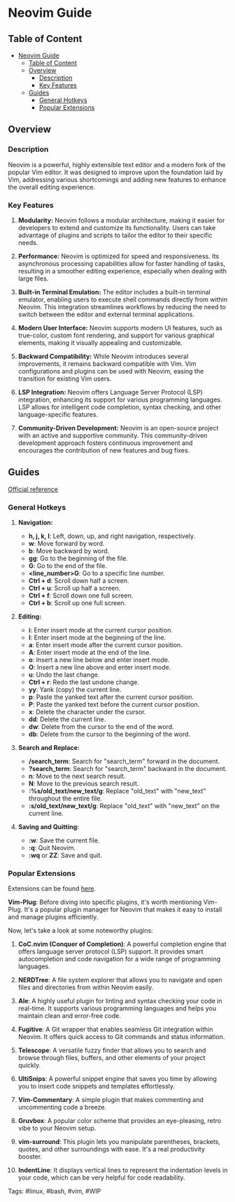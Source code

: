 # Neovim Guide

## Table of Content

- [Neovim Guide](#neovim-guide)
  - [Table of Content](#table-of-content)
  - [Overview](#overview)
    - [Description](#description)
    - [Key Features](#key-features)
  - [Guides](#guides)
    - [General Hotkeys](#general-hotkeys)
    - [Popular Extensions](#popular-extensions)

## Overview

### Description

Neovim is a powerful, highly extensible text editor and a modern fork of the popular Vim editor. It was designed to improve upon the foundation laid by Vim, addressing various shortcomings and adding new features to enhance the overall editing experience.

### Key Features

1. **Modularity:** Neovim follows a modular architecture, making it easier for developers to extend and customize its functionality. Users can take advantage of plugins and scripts to tailor the editor to their specific needs.

2. **Performance:** Neovim is optimized for speed and responsiveness. Its asynchronous processing capabilities allow for faster handling of tasks, resulting in a smoother editing experience, especially when dealing with large files.

3. **Built-in Terminal Emulation:** The editor includes a built-in terminal emulator, enabling users to execute shell commands directly from within Neovim. This integration streamlines workflows by reducing the need to switch between the editor and external terminal applications.

4. **Modern User Interface:** Neovim supports modern UI features, such as true-color, custom font rendering, and support for various graphical elements, making it visually appealing and customizable.

5. **Backward Compatibility:** While Neovim introduces several improvements, it remains backward compatible with Vim. Vim configurations and plugins can be used with Neovim, easing the transition for existing Vim users.

6. **LSP Integration:** Neovim offers Language Server Protocol (LSP) integration, enhancing its support for various programming languages. LSP allows for intelligent code completion, syntax checking, and other language-specific features.

7. **Community-Driven Development:** Neovim is an open-source project with an active and supportive community. This community-driven development approach fosters continuous improvement and encourages the contribution of new features and bug fixes.

## Guides

[Official reference](https://neovim.io/doc/user/quickref.html)

### General Hotkeys

1. **Navigation:**
   - **h, j, k, l**: Left, down, up, and right navigation, respectively.
   - **w**: Move forward by word.
   - **b**: Move backward by word.
   - **gg**: Go to the beginning of the file.
   - **G**: Go to the end of the file.
   - **<line_number>G**: Go to a specific line number.
   - **Ctrl + d**: Scroll down half a screen.
   - **Ctrl + u**: Scroll up half a screen.
   - **Ctrl + f**: Scroll down one full screen.
   - **Ctrl + b**: Scroll up one full screen.

2. **Editing:**
   - **i**: Enter insert mode at the current cursor position.
   - **I**: Enter insert mode at the beginning of the line.
   - **a**: Enter insert mode after the current cursor position.
   - **A**: Enter insert mode at the end of the line.
   - **o**: Insert a new line below and enter insert mode.
   - **O**: Insert a new line above and enter insert mode.
   - **u**: Undo the last change.
   - **Ctrl + r**: Redo the last undone change.
   - **yy**: Yank (copy) the current line.
   - **p**: Paste the yanked text after the current cursor position.
   - **P**: Paste the yanked text before the current cursor position.
   - **x**: Delete the character under the cursor.
   - **dd**: Delete the current line.
   - **dw**: Delete from the cursor to the end of the word.
   - **db**: Delete from the cursor to the beginning of the word.

3. **Search and Replace:**
   - **/search_term**: Search for "search_term" forward in the document.
   - **?search_term**: Search for "search_term" backward in the document.
   - **n**: Move to the next search result.
   - **N**: Move to the previous search result.
   - **:%s/old_text/new_text/g**: Replace "old_text" with "new_text" throughout the entire file.
   - **:&#8203;s/old_text/new_text/g**: Replace "old_text" with "new_text" on the current line.
   <!-- &#8203; used to prevent rendering emoji -->

4. **Saving and Quitting:**
   - **:w**: Save the current file.
   - **:q**: Quit Neovim.
   - **:wq** or **ZZ**: Save and quit.

### Popular Extensions

Extensions can be found [here](https://neovimcraft.com/).

**Vim-Plug**: Before diving into specific plugins, it's worth mentioning Vim-Plug. It's a popular plugin manager for Neovim that makes it easy to install and manage plugins efficiently.

Now, let's take a look at some noteworthy plugins:

1. **CoC.nvim (Conquer of Completion)**: A powerful completion engine that offers language server protocol (LSP) support. It provides smart autocompletion and code navigation for a wide range of programming languages.

2. **NERDTree**: A file system explorer that allows you to navigate and open files and directories from within Neovim easily.

3. **Ale**: A highly useful plugin for linting and syntax checking your code in real-time. It supports various programming languages and helps you maintain clean and error-free code.

4. **Fugitive**: A Git wrapper that enables seamless Git integration within Neovim. It offers quick access to Git commands and status information.

5. **Telescope**: A versatile fuzzy finder that allows you to search and browse through files, buffers, and other elements of your project quickly.

6. **UltiSnips**: A powerful snippet engine that saves you time by allowing you to insert code snippets and templates effortlessly.

7. **Vim-Commentary**: A simple plugin that makes commenting and uncommenting code a breeze.

8. **Gruvbox**: A popular color scheme that provides an eye-pleasing, retro vibe to your Neovim setup.

9. **vim-surround**: This plugin lets you manipulate parentheses, brackets, quotes, and other surroundings with ease. It's a real productivity booster.

10. **IndentLine**: It displays vertical lines to represent the indentation levels in your code, which can be very helpful for code readability.

Tags: #linux, #bash, #vim, #WIP
